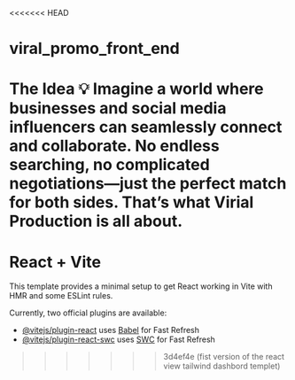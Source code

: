 <<<<<<< HEAD
# viral_promo_front_end
The Idea 💡 Imagine a world where businesses and social media influencers can seamlessly connect and collaborate. No endless searching, no complicated negotiations—just the perfect match for both sides. That’s what Virial Production is all about.
=======
# React + Vite

This template provides a minimal setup to get React working in Vite with HMR and some ESLint rules.

Currently, two official plugins are available:

- [@vitejs/plugin-react](https://github.com/vitejs/vite-plugin-react/blob/main/packages/plugin-react/README.md) uses [Babel](https://babeljs.io/) for Fast Refresh
- [@vitejs/plugin-react-swc](https://github.com/vitejs/vite-plugin-react-swc) uses [SWC](https://swc.rs/) for Fast Refresh
>>>>>>> 3d4ef4e (fist version of the react view tailwind dashbord templet)
